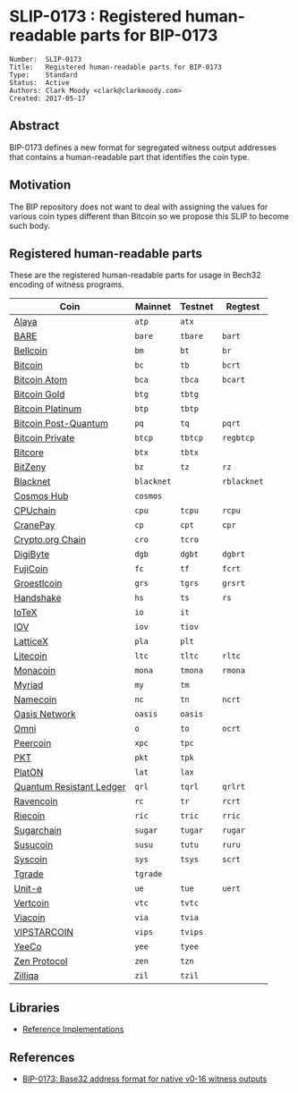 # SLIP-0173 : Registered human-readable parts for BIP-0173

```
Number:  SLIP-0173
Title:   Registered human-readable parts for BIP-0173
Type:    Standard
Status:  Active
Authors: Clark Moody <clark@clarkmoody.com>
Created: 2017-05-17
```

## Abstract

BIP-0173 defines a new format for segregated witness output addresses that contains a human-readable part that identifies the coin type.

## Motivation

The BIP repository does not want to deal with assigning the values for various coin types different than Bitcoin so we propose this SLIP to become such body.

## Registered human-readable parts

These are the registered human-readable parts for usage in Bech32 encoding of witness programs.

| Coin                                           | Mainnet    | Testnet | Regtest     |
| ---------------------------------------------- | ---------- | ------- | ----------- |
| [Alaya](https://alaya.network/)                | `atp`      | `atx`   |             |
| [BARE](https://bare.network)                   | `bare`     | `tbare` | `bart`      |
| [Bellcoin](https://bellcoin.web4u.jp/)         | `bm`       | `bt`    | `br`        |
| [Bitcoin](https://bitcoin.org/)                | `bc`       | `tb`    | `bcrt`      |
| [Bitcoin Atom](https://bitcoinatom.io/)        | `bca`      | `tbca`  | `bcart`     |
| [Bitcoin Gold](https://bitcoingold.org/)       | `btg`      | `tbtg`  |             |
| [Bitcoin Platinum](https://btcplt.org/)        | `btp`      | `tbtp`  |             |
| [Bitcoin Post-Quantum](https://bitcoinpq.org/) | `pq`       | `tq`    | `pqrt`      |
| [Bitcoin Private](https://btcprivate.org/)     | `btcp`     | `tbtcp` | `regbtcp`   |
| [Bitcore](https://bitcore.cc/)                 | `btx`      | `tbtx`  |             |
| [BitZeny](https://bitzeny.tech/)               | `bz`       | `tz`    | `rz`        |
| [Blacknet](https://blacknet.ninja/)            | `blacknet` |         | `rblacknet` |
| [Cosmos Hub](https://cosmos.network/)          | `cosmos`   |         |             |
| [CPUchain](https://cpuchain.org)               | `cpu`      | `tcpu`  | `rcpu`      |
| [CranePay](https://cranepay.io/)               | `cp`       | `cpt`   | `cpr`       |
| [Crypto.org Chain](https://crypto.org)         | `cro`      | `tcro`  |             |
| [DigiByte](https://www.digibyte.io/)           | `dgb`      | `dgbt`  | `dgbrt`     |
| [FujiCoin](http://www.fujicoin.org/)           | `fc`       | `tf`    | `fcrt`      |
| [Groestlcoin](https://groestlcoin.org/)        | `grs`      | `tgrs`  | `grsrt`     |
| [Handshake](https://handshake.org/)            | `hs`       | `ts`    | `rs`        |
| [IoTeX](https://www.iotex.io/)                 | `io`       | `it`    |             |
| [IOV](https://www.iov.one/)                    | `iov`      | `tiov`  |             |
| [LatticeX](https://latticex.foundation/)       | `pla`      | `plt`   |             |
| [Litecoin](https://litecoin.org/)              | `ltc`      | `tltc`  | `rltc`      |
| [Monacoin](https://monacoin.org/)              | `mona`     | `tmona` | `rmona`     |
| [Myriad](https://myriadcoin.org/)              | `my`       | `tm`    |             |
| [Namecoin](https://www.namecoin.org/)          | `nc`       | `tn`    | `ncrt`      |
| [Oasis Network](https://oasisprotocol.org/)    | `oasis`    | `oasis` |             |
| [Omni](https://www.omnilayer.org)              | `o`        | `to`    | `ocrt`      |
| [Peercoin](https://www.peercoin.net)           | `xpc`      | `tpc`   |             |
| [PKT](https://github.com/pkt-cash/pktd)        | `pkt`      | `tpk`   |             |
| [PlatON](https://platon.network/)              | `lat`      | `lax`   |             |
| [Quantum Resistant Ledger](https://theqrl.org) | `qrl`      | `tqrl`  | `qrlrt`     |
| [Ravencoin](https://ravencoin.org/)            | `rc`       | `tr`    | `rcrt`      |
| [Riecoin](https://riecoin.dev/)                | `ric`      | `tric`  | `rric`      |
| [Sugarchain](https://sugarchain.org/)          | `sugar`    | `tugar` | `rugar`     |
| [Susucoin](https://www.susukino.com/)          | `susu`     | `tutu`  | `ruru`      |
| [Syscoin](https://syscoin.org/)                | `sys`      | `tsys`  | `scrt`      |
| [Tgrade](https://tgrade.finance/)              | `tgrade`   |         |             |
| [Unit-e](https://dtr.org/unit-e/)              | `ue`       | `tue`   | `uert`      |
| [Vertcoin](https://vertcoin.org/)              | `vtc`      | `tvtc`  |             |
| [Viacoin](https://viacoin.org/)                | `via`      | `tvia`  |             |
| [VIPSTARCOIN](https://www.vipstarcoin.jp/)     | `vips`     | `tvips` |             |
| [YeeCo](https://www.yeeco.io/)                 | `yee`      | `tyee`  |             |
| [Zen Protocol](https://zenprotocol.com/)       | `zen`      | `tzn`   |             |
| [Zilliqa](https://zilliqa.com/)                | `zil`      | `tzil`  |             |

## Libraries

* [Reference Implementations](https://github.com/sipa/bech32/tree/master/ref)

## References

* [BIP-0173: Base32 address format for native v0-16 witness outputs](https://github.com/bitcoin/bips/blob/master/bip-0173.mediawiki)
